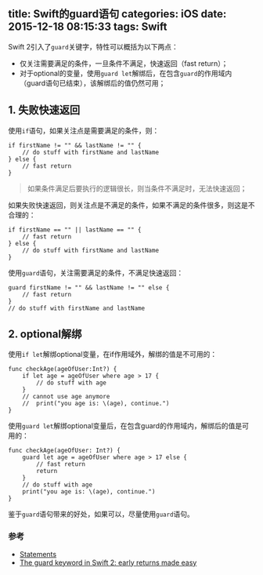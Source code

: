 title: Swift的guard语句
categories: iOS
date: 2015-12-18 08:15:33
tags: Swift
---

Swift 2引入了`guard`关键字，特性可以概括为以下两点：

- 仅关注需要满足的条件，一旦条件不满足，快速返回（fast return）；
- 对于optional的变量，使用`guard let`解绑后，在包含`guard`的作用域内（guard语句已结束），该解绑后的值仍然可用；

<!-- more -->

## 1. 失败快速返回

使用`if`语句，如果关注点是需要满足的条件，则：

	if firstName != "" && lastName != "" {
		// do stuff with firstName and lastName
	} else {
		// fast return
	}

> 如果条件满足后要执行的逻辑很长，则当条件不满足时，无法快速返回；

如果失败快速返回，则关注点是不满足的条件，如果不满足的条件很多，则这是不合理的：

	if firstName == "" || lastName == "" {
		// fast return
	} else {
		// do stuff with firstName and lastName
	}

使用`guard`语句，关注需要满足的条件，不满足快速返回：

	guard firstName != "" && lastName != "" else {
		// fast return
	}
	// do stuff with firstName and lastName

## 2. optional解绑

使用`if let`解绑optional变量，在if作用域外，解绑的值是不可用的：

	func checkAge(ageOfUser:Int?) {
		if let age = ageOfUser where age > 17 {
			// do stuff with age
		} 
		// cannot use age anymore
		//	print("you age is: \(age), continue.")
	}

使用`guard let`解绑optional变量后，在包含guard的作用域内，解绑后的值是可用的：

	func checkAge(ageOfUser: Int?) {
		guard let age = ageOfUser where age > 17 else {
			// fast return
			return
		}
		// do stuff with age
		print("you age is: \(age), continue.")
	}

鉴于`guard`语句带来的好处，如果可以，尽量使用`guard`语句。

### 参考

- [Statements](https://developer.apple.com/library/mac/documentation/Swift/Conceptual/Swift_Programming_Language/Statements.html)
- [The guard keyword in Swift 2: early returns made easy](https://www.hackingwithswift.com/new-syntax-swift-2-guard)

